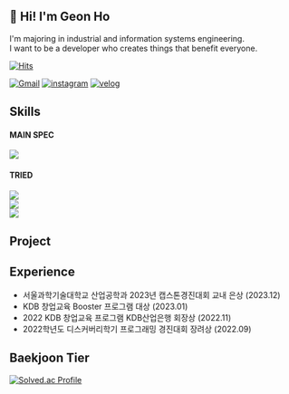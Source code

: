 
## 👋 Hi! I'm Geon Ho 

I'm majoring in industrial and information systems engineering. 
<br/> I want to be a developer who creates things that benefit everyone.

[![Hits](https://hits.seeyoufarm.com/api/count/incr/badge.svg?url=https%3A%2F%2Fgithub.com%2Fheogeonho&count_bg=%233F72AF&title_bg=%23112D4E&icon=googlekeep.svg&icon_color=%23F9F7F7&title=hits&edge_flat=false)](https://hits.seeyoufarm.com)


[![Gmail](http://img.shields.io/badge/-Gmail-EA4335?style=for-the-badge&logo=gmail&logoColor=white)](mailto:geonh1016@gmail.com)
[![instagram](https://img.shields.io/badge/instagram-E4405F?style=for-the-badge&logo=instagram&logoColor=white)](https://www.instagram.com/gunoguno_/)
[![velog](https://img.shields.io/badge/velog-20C997?style=for-the-badge&logo=velog&logoColor=white)](https://velog.io/@geonh/posts) 


## Skills

#### MAIN SPEC
<a href="https://skillicons.dev">
  <img src="https://skillicons.dev/icons?i=java,spring,mysql" />
</a>

#### TRIED
<a href="https://skillicons.dev">
  <img src="https://skillicons.dev/icons?i=js,py" />
</a>
<br/>
<a href="https://skillicons.dev">
  <img src="https://skillicons.dev/icons?i=mongodb,nodejs,express,firebase,aws" />
</a>
<br/>
<a href="https://skillicons.dev">
  <img src="https://skillicons.dev/icons?i=html,css,react" />
</a>

## Project


## Experience

- 서울과학기술대학교 산업공학과 2023년 캡스톤경진대회 교내 은상 (2023.12)
- KDB 창업교육 Booster 프로그램 대상 (2023.01)
- 2022 KDB 창업교육 프로그램 KDB산업은행 회장상 (2022.11)
- 2022학년도 디스커버리학기 프로그래밍 경진대회 장려상 (2022.09)
  
## Baekjoon Tier

[![Solved.ac Profile](http://mazassumnida.wtf/api/v2/generate_badge?boj=gjrjsgh1016)](https://solved.ac/gjrjsgh1016/)


<!--
**heogeonho/heogeonho** is a ✨ _special_ ✨ repository because its `README.md` (this file) appears on your GitHub profile.

Here are some ideas to get you started:

- 🔭 I’m currently working on ...
- 🌱 I’m currently learning ...
- 👯 I’m looking to collaborate on ...
- 🤔 I’m looking for help with ...
- 💬 Ask me about ...
- 📫 How to reach me: ...
- 😄 Pronouns: ...
- ⚡ Fun fact: ...
-->
